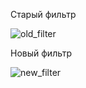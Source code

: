 Старый фильтр

![old_filter](https://user-images.githubusercontent.com/50327133/142413514-d8e97bb9-e35b-4eb2-80d3-a8770d23eb96.jpg)


Новый фильтр

![new_filter](https://user-images.githubusercontent.com/50327133/142410415-8bab13af-ba02-49b2-a399-b7b1ac8da890.jpg)
